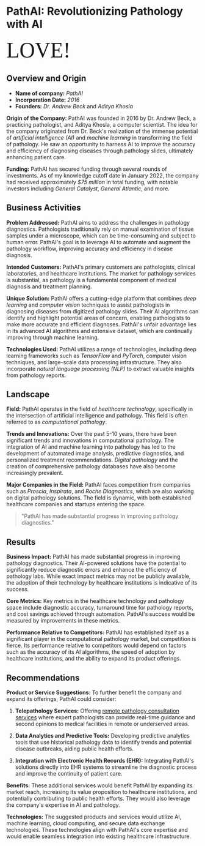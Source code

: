 # PathAI: Revolutionizing Pathology with AI
<span style="font-family:Papyrus; font-size:4em;">LOVE!</span>
## Overview and Origin

- **Name of company:** *PathAI*
- **Incorporation Date:** *2016*
- **Founders:** *Dr. Andrew Beck* and *Aditya Khosla*

**Origin of the Company:**
PathAI was founded in 2016 by Dr. Andrew Beck, a practicing pathologist, and Aditya Khosla, a computer scientist. The idea for the company originated from Dr. Beck's realization of the immense potential of *artificial intelligence (AI)* and *machine learning* in transforming the field of pathology. He saw an opportunity to harness AI to improve the accuracy and efficiency of diagnosing diseases through pathology slides, ultimately enhancing patient care.

**Funding:**
PathAI has secured funding through several rounds of investments. As of my knowledge cutoff date in January 2022, the company had received approximately *$75 million* in total funding, with notable investors including *General Catalyst*, *General Atlantic*, and more.

## Business Activities

**Problem Addressed:**
PathAI aims to address the challenges in pathology diagnostics. Pathologists traditionally rely on manual examination of tissue samples under a microscope, which can be time-consuming and subject to human error. PathAI's goal is to leverage AI to automate and augment the pathology workflow, improving accuracy and efficiency in disease diagnosis.

**Intended Customers:**
PathAI's primary customers are pathologists, clinical laboratories, and healthcare institutions. The market for pathology services is substantial, as pathology is a fundamental component of medical diagnosis and treatment planning.

**Unique Solution:**
PathAI offers a cutting-edge platform that combines *deep learning* and *computer vision* techniques to assist pathologists in diagnosing diseases from digitized pathology slides. Their AI algorithms can identify and highlight potential areas of concern, enabling pathologists to make more accurate and efficient diagnoses. PathAI's unfair advantage lies in its advanced AI algorithms and extensive dataset, which are continually improving through machine learning.

**Technologies Used:**
PathAI utilizes a range of technologies, including deep learning frameworks such as *TensorFlow* and *PyTorch*, computer vision techniques, and large-scale data processing infrastructure. They also incorporate *natural language processing (NLP)* to extract valuable insights from pathology reports.

## Landscape

**Field:**
PathAI operates in the field of *healthcare technology*, specifically in the intersection of artificial intelligence and pathology. This field is often referred to as *computational pathology*.

**Trends and Innovations:**
Over the past 5-10 years, there have been significant trends and innovations in computational pathology. The integration of AI and machine learning into pathology has led to the development of automated image analysis, predictive diagnostics, and personalized treatment recommendations. *Digital pathology* and the creation of comprehensive pathology databases have also become increasingly prevalent.

**Major Companies in the Field:**
PathAI faces competition from companies such as *Proscia*, *Inspirata*, and *Roche Diagnostics*, which are also working on digital pathology solutions. The field is dynamic, with both established healthcare companies and startups entering the space.

> "PathAI has made substantial progress in improving pathology diagnostics."
  
## Results

**Business Impact:**
PathAI has made substantial progress in improving pathology diagnostics. Their AI-powered solutions have the potential to significantly reduce diagnostic errors and enhance the efficiency of pathology labs. While exact impact metrics may not be publicly available, the adoption of their technology by healthcare institutions is indicative of its success.

**Core Metrics:**
Key metrics in the healthcare technology and pathology space include diagnostic accuracy, turnaround time for pathology reports, and cost savings achieved through automation. PathAI's success would be measured by improvements in these metrics.

**Performance Relative to Competitors:**
PathAI has established itself as a significant player in the computational pathology market, but competition is fierce. Its performance relative to competitors would depend on factors such as the accuracy of its AI algorithms, the speed of adoption by healthcare institutions, and the ability to expand its product offerings.

## Recommendations

**Product or Service Suggestions:**
To further benefit the company and expand its offerings, PathAI could consider:

1. **Telepathology Services:** Offering [remote pathology consultation services](https://www.pathai.com/telepathology) where expert pathologists can provide real-time guidance and second opinions to medical facilities in remote or underserved areas.

2. **Data Analytics and Predictive Tools:** Developing predictive analytics tools that use historical pathology data to identify trends and potential disease outbreaks, aiding public health efforts.

3. **Integration with Electronic Health Records (EHR):** Integrating PathAI's solutions directly into EHR systems to streamline the diagnostic process and improve the continuity of patient care.

**Benefits:**
These additional services would benefit PathAI by expanding its market reach, increasing its value proposition to healthcare institutions, and potentially contributing to public health efforts. They would also leverage the company's expertise in AI and pathology.

**Technologies:**
The suggested products and services would utilize AI, machine learning, cloud computing, and secure data exchange technologies. These technologies align with PathAI's core expertise and would enable seamless integration into existing healthcare infrastructure.
